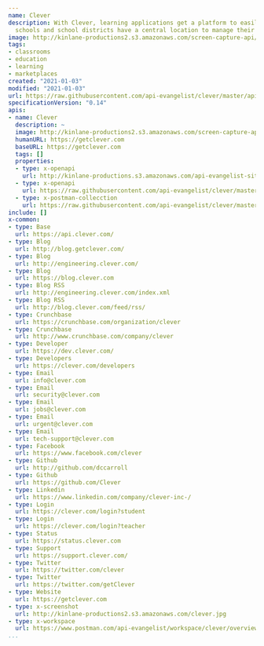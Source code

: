 ```yaml
---
name: Clever
description: With Clever, learning applications get a platform to easily connect with
  schools and school districts have a central location to manage their technology.
image: http://kinlane-productions2.s3.amazonaws.com/screen-capture-api/1298-clever.jpg
tags:
- classrooms
- education
- learning
- marketplaces
created: "2021-01-03"
modified: "2021-01-03"
url: https://raw.githubusercontent.com/api-evangelist/clever/master/apis.json
specificationVersion: "0.14"
apis:
- name: Clever
  description: ~
  image: http://kinlane-productions2.s3.amazonaws.com/screen-capture-api/1298-clever.jpg
  humanURL: https://getclever.com
  baseURL: https://getclever.com
  tags: []
  properties:
  - type: x-openapi
    url: http://kinlane-productions.s3.amazonaws.com/api-evangelist-site/company/openapis/data.json
  - type: x-openapi
    url: https://raw.githubusercontent.com/api-evangelist/clever/master/data-openapi.json
  - type: x-postman-collecction
    url: https://raw.githubusercontent.com/api-evangelist/clever/master/data-postman-collection.json
include: []
x-common:
- type: Base
  url: https://api.clever.com/
- type: Blog
  url: http://blog.getclever.com/
- type: Blog
  url: http://engineering.clever.com/
- type: Blog
  url: https://blog.clever.com
- type: Blog RSS
  url: http://engineering.clever.com/index.xml
- type: Blog RSS
  url: http://blog.clever.com/feed/rss/
- type: Crunchbase
  url: https://crunchbase.com/organization/clever
- type: Crunchbase
  url: http://www.crunchbase.com/company/clever
- type: Developer
  url: https://dev.clever.com/
- type: Developers
  url: https://clever.com/developers
- type: Email
  url: info@clever.com
- type: Email
  url: security@clever.com
- type: Email
  url: jobs@clever.com
- type: Email
  url: urgent@clever.com
- type: Email
  url: tech-support@clever.com
- type: Facebook
  url: https://www.facebook.com/clever
- type: Github
  url: http://github.com/dccarroll
- type: Github
  url: https://github.com/Clever
- type: Linkedin
  url: https://www.linkedin.com/company/clever-inc-/
- type: Login
  url: https://clever.com/login?student
- type: Login
  url: https://clever.com/login?teacher
- type: Status
  url: https://status.clever.com
- type: Support
  url: https://support.clever.com/
- type: Twitter
  url: https://twitter.com/clever
- type: Twitter
  url: https://twitter.com/getClever
- type: Website
  url: https://getclever.com
- type: x-screenshot
  url: http://kinlane-productions2.s3.amazonaws.com/clever.jpg
- type: x-workspace
  url: https://www.postman.com/api-evangelist/workspace/clever/overview
...
```

